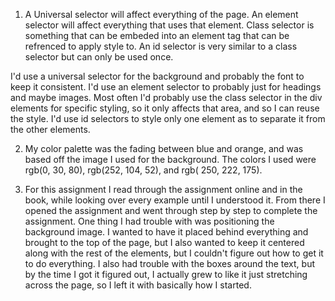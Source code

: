 1. A Universal selector will affect everything of the page. An element selector will affect everything that uses that element. Class selector is something that can be embeded into an element tag that can be refrenced to apply style to. An id selector is very similar to a class selector but can only be used once.

I'd use a universal selector for the background and probably the font to keep it consistent. I'd use an element selector to probably just for headings and maybe images. Most often I'd probably use the class selector in the div elements for specific styling, so it only affects that area, and so I can reuse the style. I'd use id selectors to style only one element as to separate it from the other elements.

2. My color palette was the fading between blue and orange, and was based off the image I used for the background. The colors I used were rgb(0, 30, 80), rgb(252, 104, 52), and rgb( 250, 222, 175).

3. For this assignment I read through the assignment online and in the book, while looking over every example until I understood it. From there I opened the assignment and went through step by step to complete the assignment. One thing I had trouble with was positioning the background image. I wanted to have it placed behind everything and brought to the top of the page, but I also wanted to keep it centered along with the rest of the elements, but I couldn't figure out how to get it to do everything. I also had trouble with the boxes around the text, but by the time I got it figured out, I actually grew to like it just stretching across the page, so I left it with basically how I started.
